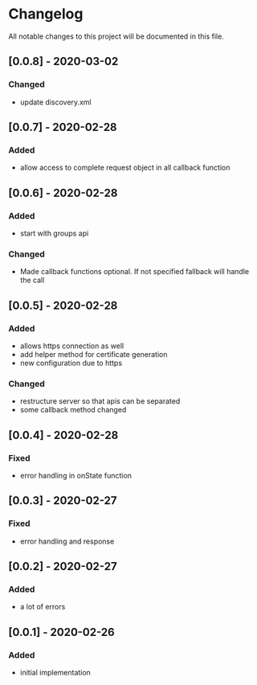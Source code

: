 # Changelog
All notable changes to this project will be documented in this file.

## [0.0.8] - 2020-03-02
### Changed
- update discovery.xml

## [0.0.7] - 2020-02-28
### Added
- allow access to complete request object in all callback function

## [0.0.6] - 2020-02-28
### Added
- start with groups api

### Changed
- Made callback functions optional. If not specified fallback will handle the call

## [0.0.5] - 2020-02-28
### Added
- allows https connection as well
- add helper method for certificate generation
- new configuration due to https

### Changed
- restructure server so that apis can be separated
- some callback method changed

## [0.0.4] - 2020-02-28
### Fixed
- error handling in onState function

## [0.0.3] - 2020-02-27
### Fixed
- error handling and response

## [0.0.2] - 2020-02-27
### Added
- a lot of errors

## [0.0.1] - 2020-02-26
### Added
- initial implementation